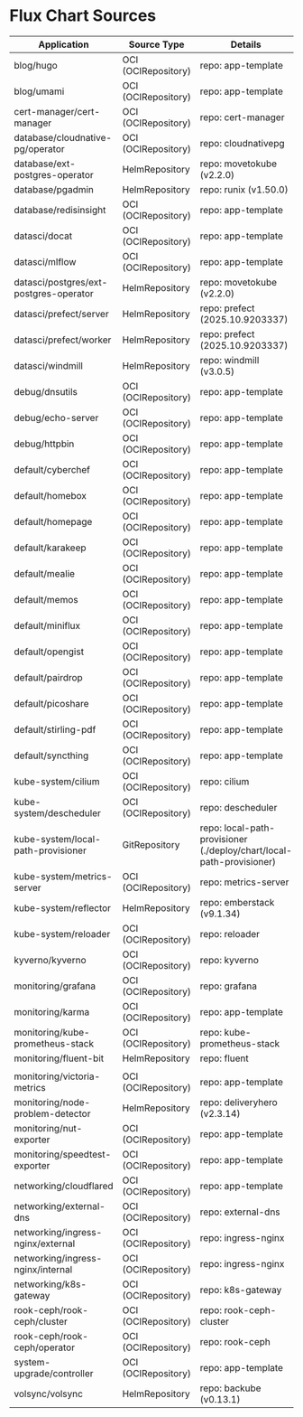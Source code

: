 # Flux Chart Sources

| Application                            | Source Type         | Details                                                              |
| -------------------------------------- | ------------------- | -------------------------------------------------------------------- |
| blog/hugo                              | OCI (OCIRepository) | repo: app-template                                                   |
| blog/umami                             | OCI (OCIRepository) | repo: app-template                                                   |
| cert-manager/cert-manager              | OCI (OCIRepository) | repo: cert-manager                                                   |
| database/cloudnative-pg/operator       | OCI (OCIRepository) | repo: cloudnativepg                                                  |
| database/ext-postgres-operator         | HelmRepository      | repo: movetokube (v2.2.0)                                            |
| database/pgadmin                       | HelmRepository      | repo: runix (v1.50.0)                                                |
| database/redisinsight                  | OCI (OCIRepository) | repo: app-template                                                   |
| datasci/docat                          | OCI (OCIRepository) | repo: app-template                                                   |
| datasci/mlflow                         | OCI (OCIRepository) | repo: app-template                                                   |
| datasci/postgres/ext-postgres-operator | HelmRepository      | repo: movetokube (v2.2.0)                                            |
| datasci/prefect/server                 | HelmRepository      | repo: prefect (2025.10.9203337)                                      |
| datasci/prefect/worker                 | HelmRepository      | repo: prefect (2025.10.9203337)                                      |
| datasci/windmill                       | HelmRepository      | repo: windmill (v3.0.5)                                              |
| debug/dnsutils                         | OCI (OCIRepository) | repo: app-template                                                   |
| debug/echo-server                      | OCI (OCIRepository) | repo: app-template                                                   |
| debug/httpbin                          | OCI (OCIRepository) | repo: app-template                                                   |
| default/cyberchef                      | OCI (OCIRepository) | repo: app-template                                                   |
| default/homebox                        | OCI (OCIRepository) | repo: app-template                                                   |
| default/homepage                       | OCI (OCIRepository) | repo: app-template                                                   |
| default/karakeep                       | OCI (OCIRepository) | repo: app-template                                                   |
| default/mealie                         | OCI (OCIRepository) | repo: app-template                                                   |
| default/memos                          | OCI (OCIRepository) | repo: app-template                                                   |
| default/miniflux                       | OCI (OCIRepository) | repo: app-template                                                   |
| default/opengist                       | OCI (OCIRepository) | repo: app-template                                                   |
| default/pairdrop                       | OCI (OCIRepository) | repo: app-template                                                   |
| default/picoshare                      | OCI (OCIRepository) | repo: app-template                                                   |
| default/stirling-pdf                   | OCI (OCIRepository) | repo: app-template                                                   |
| default/syncthing                      | OCI (OCIRepository) | repo: app-template                                                   |
| kube-system/cilium                     | OCI (OCIRepository) | repo: cilium                                                         |
| kube-system/descheduler                | OCI (OCIRepository) | repo: descheduler                                                    |
| kube-system/local-path-provisioner     | GitRepository       | repo: local-path-provisioner (./deploy/chart/local-path-provisioner) |
| kube-system/metrics-server             | OCI (OCIRepository) | repo: metrics-server                                                 |
| kube-system/reflector                  | HelmRepository      | repo: emberstack (v9.1.34)                                           |
| kube-system/reloader                   | OCI (OCIRepository) | repo: reloader                                                       |
| kyverno/kyverno                        | OCI (OCIRepository) | repo: kyverno                                                        |
| monitoring/grafana                     | OCI (OCIRepository) | repo: grafana                                                        |
| monitoring/karma                       | OCI (OCIRepository) | repo: app-template                                                   |
| monitoring/kube-prometheus-stack       | OCI (OCIRepository) | repo: kube-prometheus-stack                                          |
| monitoring/fluent-bit                  | HelmRepository      | repo: fluent
      |
| monitoring/victoria-metrics            | OCI (OCIRepository) | repo: app-template                                                           |
| monitoring/node-problem-detector       | HelmRepository      | repo: deliveryhero (v2.3.14)                                         |
| monitoring/nut-exporter                | OCI (OCIRepository) | repo: app-template                                                   |
| monitoring/speedtest-exporter          | OCI (OCIRepository) | repo: app-template                                                   |
| networking/cloudflared                 | OCI (OCIRepository) | repo: app-template                                                   |
| networking/external-dns                | OCI (OCIRepository) | repo: external-dns                                                   |
| networking/ingress-nginx/external      | OCI (OCIRepository) | repo: ingress-nginx                                                  |
| networking/ingress-nginx/internal      | OCI (OCIRepository) | repo: ingress-nginx                                                  |
| networking/k8s-gateway                 | OCI (OCIRepository) | repo: k8s-gateway                                                    |
| rook-ceph/rook-ceph/cluster            | OCI (OCIRepository) | repo: rook-ceph-cluster                                              |
| rook-ceph/rook-ceph/operator           | OCI (OCIRepository) | repo: rook-ceph                                                      |
| system-upgrade/controller              | OCI (OCIRepository) | repo: app-template                                                   |
| volsync/volsync                        | HelmRepository      | repo: backube (v0.13.1)                                              |
